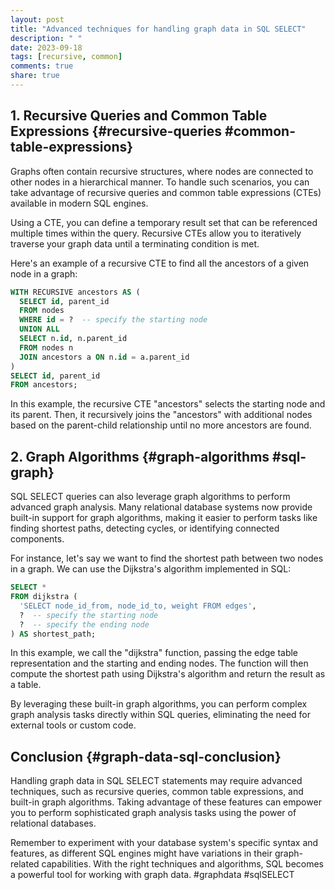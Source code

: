 ```yaml
---
layout: post
title: "Advanced techniques for handling graph data in SQL SELECT"
description: " "
date: 2023-09-18
tags: [recursive, common]
comments: true
share: true
---
```


## 1. Recursive Queries and Common Table Expressions {#recursive-queries #common-table-expressions}
Graphs often contain recursive structures, where nodes are connected to other nodes in a hierarchical manner. To handle such scenarios, you can take advantage of recursive queries and common table expressions (CTEs) available in modern SQL engines.

Using a CTE, you can define a temporary result set that can be referenced multiple times within the query. Recursive CTEs allow you to iteratively traverse your graph data until a terminating condition is met.

Here's an example of a recursive CTE to find all the ancestors of a given node in a graph:

```sql
WITH RECURSIVE ancestors AS (
  SELECT id, parent_id
  FROM nodes
  WHERE id = ?  -- specify the starting node
  UNION ALL
  SELECT n.id, n.parent_id
  FROM nodes n
  JOIN ancestors a ON n.id = a.parent_id
)
SELECT id, parent_id
FROM ancestors;
```

In this example, the recursive CTE "ancestors" selects the starting node and its parent. Then, it recursively joins the "ancestors" with additional nodes based on the parent-child relationship until no more ancestors are found.

## 2. Graph Algorithms {#graph-algorithms #sql-graph}
SQL SELECT queries can also leverage graph algorithms to perform advanced graph analysis. Many relational database systems now provide built-in support for graph algorithms, making it easier to perform tasks like finding shortest paths, detecting cycles, or identifying connected components.

For instance, let's say we want to find the shortest path between two nodes in a graph. We can use the Dijkstra's algorithm implemented in SQL:

```sql
SELECT *
FROM dijkstra (
  'SELECT node_id_from, node_id_to, weight FROM edges',
  ?  -- specify the starting node
  ?  -- specify the ending node
) AS shortest_path;
```

In this example, we call the "dijkstra" function, passing the edge table representation and the starting and ending nodes. The function will then compute the shortest path using Dijkstra's algorithm and return the result as a table.

By leveraging these built-in graph algorithms, you can perform complex graph analysis tasks directly within SQL queries, eliminating the need for external tools or custom code.

## Conclusion {#graph-data-sql-conclusion}
Handling graph data in SQL SELECT statements may require advanced techniques, such as recursive queries, common table expressions, and built-in graph algorithms. Taking advantage of these features can empower you to perform sophisticated graph analysis tasks using the power of relational databases.

Remember to experiment with your database system's specific syntax and features, as different SQL engines might have variations in their graph-related capabilities. With the right techniques and algorithms, SQL becomes a powerful tool for working with graph data. #graphdata #sqlSELECT